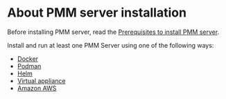 # About PMM server installation

Before installing PMM server, read the [Prerequisites to install PMM server](prerequisites.md).

Install and run at least one PMM Server using one of the following ways:

- [Docker](../install-pmm-server/baremetal/docker/index.md)
- [Podman](../install-pmm-server/baremetal/podman/index.md)
- [Helm](../install-pmm-server/baremetal/helm/index.md)
- [Virtual appliance](../install-pmm-server/baremetal/virtual/index.md)
- [Amazon AWS](../install-pmm-server/aws/aws.md)



